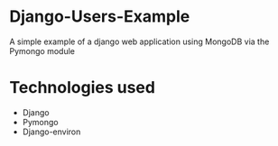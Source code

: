 # Django-Users-Example
A simple example of a django web application using MongoDB via the Pymongo module

# Technologies used
- Django
- Pymongo
- Django-environ
